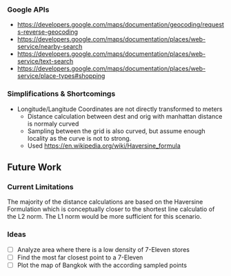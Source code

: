 ### Google APIs
- https://developers.google.com/maps/documentation/geocoding/requests-reverse-geocoding
- https://developers.google.com/maps/documentation/places/web-service/nearby-search
- https://developers.google.com/maps/documentation/places/web-service/text-search
- https://developers.google.com/maps/documentation/places/web-service/place-types#shopping

### Simplifications & Shortcomings
- Longitude/Langitude Coordinates are not directly transformed to meters
  - Distance calculation between dest and orig with manhattan distance is normaly curved
  - Sampling between the grid is also curved, but assume enough locality as the curve is not to strong.
  - Used https://en.wikipedia.org/wiki/Haversine_formula

## Future Work
### Current Limitations
The majority of the distance calculations are based on the Haversine Formulation which is conceptually closer to the shortest line calculatio of the L2 norm. The L1 norm would be more sufficient for this scenario.
### Ideas
- [ ] Analyze area where there is a low density of 7-Eleven stores
- [ ] Find the most far closest point to a 7-Eleven
- [ ] Plot the map of Bangkok with the according sampled points
